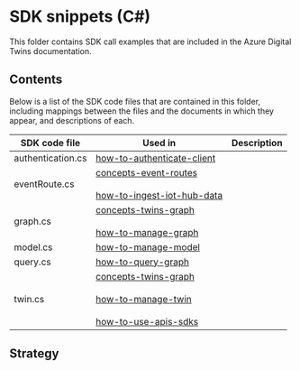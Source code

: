# SDK snippets (C#)

This folder contains SDK call examples that are included in the Azure Digital Twins documentation.

## Contents

Below is a list of the SDK code files that are contained in this folder, including mappings between the files and the documents in which they appear, and descriptions of each.

| SDK code file | Used in | Description |
| --- | --- | --- |
| authentication.cs | [how-to-authenticate-client](https://docs.microsoft.com/azure/digital-twins/how-to-authenticate-client) |  |
| eventRoute.cs | [concepts-event-routes](https://docs.microsoft.com/azure/digital-twins/concepts-event-routes)<br><br>[how-to-ingest-iot-hub-data](https://docs.microsoft.com/azure/digital-twins/how-to-ingest-iot-hub-data) |  |
| graph.cs | [concepts-twins-graph](https://docs.microsoft.com/azure/digital-twins/concepts-twins-graph)<br><br>[how-to-manage-graph](https://docs.microsoft.com/azure/digital-twins/how-to-manage-graph) |  |
| model.cs | [how-to-manage-model](https://docs.microsoft.com/azure/digital-twins/how-to-manage-model) |  |
| query.cs | [how-to-query-graph](https://docs.microsoft.com/azure/digital-twins/how-to-query-graph) |  |
| twin.cs | [concepts-twins-graph](https://docs.microsoft.com/azure/digital-twins/concepts-twins-graph)<br><br>[how-to-manage-twin](https://docs.microsoft.com/azure/digital-twins/how-to-manage-twin)<br><br>[how-to-use-apis-sdks](https://docs.microsoft.com/azure/digital-twins/how-to-use-apis-sdks) |  |

## Strategy
